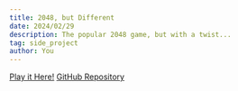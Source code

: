 ```yaml
---
title: 2048, but Different
date: 2024/02/29
description: The popular 2048 game, but with a twist...
tag: side_project
author: You
---
```


[Play it Here!](https://rongbin99.github.io/2048/)
[GitHub Repository](https://github.com/Rongbin99/2048)
